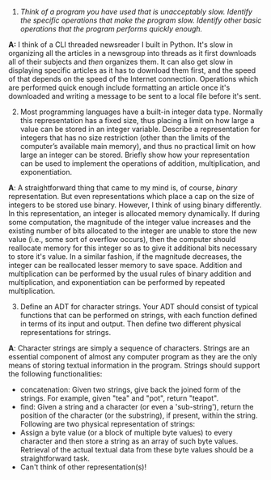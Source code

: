 1. *Think of a program you have used that is unacceptably slow. Identify the
specific operations that make the program slow. Identify other basic operations
that the program performs quickly enough.*

__A:__ I think of a CLI threaded newsreader I built in Python. It's slow in
organizing all the articles in a newsgroup into threads as it first downloads
all of their subjects and *then* organizes them. It can also get slow in
displaying specific articles as it has to download them first, and the speed of
that depends on the speed of the Internet connection. Operations which are
performed quick enough include formatting an article once it's downloaded and
writing a message to be sent to a local file before it's sent.

2. Most programming languages have a built-in integer data type. Normally this
representation has a fixed size, thus placing a limit on how large a value can
be stored in an integer variable. Describe a representation for integers that
has no size restriction (other than the limits of the computer’s available main
memory), and thus no practical limit on how large an integer can be stored.
Briefly show how your representation can be used to implement the operations
of addition, multiplication, and exponentiation.

__A__: A straightforward thing that came to my mind is, of course, *binary*
representation. But even representations which place a cap on the size of
integers to be stored use binary. However, I think of using binary differently.
In this representation, an integer is allocated memory dynamically. If during
some computation, the magnitude of the integer value increases and the existing
number of bits allocated to the integer are unable to store the new value (i.e.,
some sort of overflow occurs), then the computer should reallocate memory for
this integer so as to give it additional bits necessary to store it's value.
In a similar fashion, if the magnitude decreases, the integer can be reallocated
lesser memory to save space.
Addition and multiplication can be performed by the usual rules of binary
addition and multiplication, and exponentiation can be performed by repeated
multiplication.

3. Define an ADT for character strings. Your ADT should consist of typical
functions that can be performed on strings, with each function defined in
terms of its input and output. Then define two different physical
representations for strings.

__A__: Character strings are simply a sequence of characters. Strings are
an essential component of almost any computer program as they are the only
means of storing textual information in the program. Strings should support
the following functionalities:
  * concatenation: Given two strings, give back the joined form of the strings.
  For example, given "tea" and "pot", return "teapot".
  * find: Given a string and a character (or even a 'sub-string'), return the
  position of the character (or the substring), if present, within the string.
Following are two physical representation of strings:
  * Assign a byte value (or a block of multiple byte values) to every character
  and then store a string as an array of such byte values. Retrieval of the
  actual textual data from these byte values should be a straightforward task.
  * Can't think of other representation(s)!